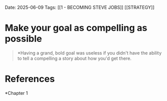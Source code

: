 Date: 2025-06-09
Tags:  [[1 - BECOMING STEVE JOBS]] [[STRATEGY]]

# Make your goal as compelling as possible


> *Having a grand, bold goal was useless if you didn't have the ability to tell a compelling a story about how you'd get there.



# References 
*Chapter 1 